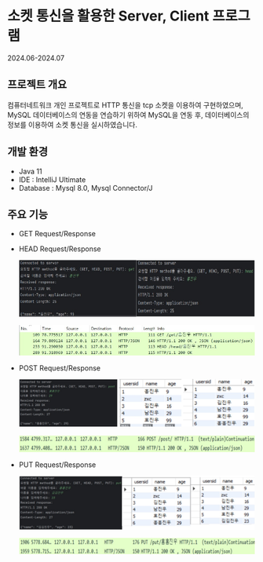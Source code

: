 # 소켓 통신을 활용한 Server, Client 프로그램

2024.06-2024.07


## 프로젝트 개요

컴퓨터네트워크 개인 프로젝트로 HTTP 통신을 tcp 소켓을 이용하여 구현하였으며, MySQL 데이터베이스의 연동을 연습하기 위하여 MySQL을 연동 후, 데이터베이스의 정보를 이용하여 소켓 통신을 실시하였습니다.


## 개발 환경

+ Java 11
+ IDE : IntelliJ Ultimate
+ Database : Mysql 8.0, Mysql Connector/J


## 주요 기능

+ GET Request/Response
+ HEAD Request/Response

  ![겟헤드예시](https://github.com/wqp99w/read-me_image/blob/main/network/get%2Chead.jpg)

  ![겟헤드샤크예시](https://github.com/wqp99w/read-me_image/blob/main/network/get%EC%83%A4%ED%81%AC.jpg)
  
+ POST Request/Response

  ![포스트예시](https://github.com/wqp99w/read-me_image/blob/main/network/post.jpg)

  ![포스트샤크예시](https://github.com/wqp99w/read-me_image/blob/main/network/post%EC%83%A4%ED%81%AC.jpg)
  
+ PUT Request/Response

  
  ![풋예시](https://github.com/wqp99w/read-me_image/blob/main/network/put.jpg)

  ![픗샤크예시](https://github.com/wqp99w/read-me_image/blob/main/network/put%EC%83%A4%ED%81%AC.jpg)
  
